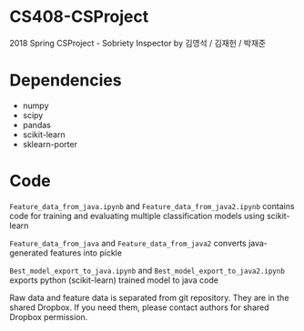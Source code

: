 # CS408-CSProject
2018 Spring CSProject - Sobriety Inspector by 김영석 / 김재헌 / 박재준


# Dependencies
- numpy
- scipy
- pandas
- scikit-learn
- sklearn-porter


# Code
`Feature_data_from_java.ipynb` and `Feature_data_from_java2.ipynb` contains code for training and evaluating multiple classification models using scikit-learn

`Feature_data_from_java` and `Feature_data_from_java2` converts java-generated features into pickle

`Best_model_export_to_java.ipynb` and `Best_model_export_to_java2.ipynb` exports python (scikit-learn) trained model to java code


Raw data and feature data is separated from git repository.
They are in the shared Dropbox.
If you need them, please contact authors for shared Dropbox permission.



